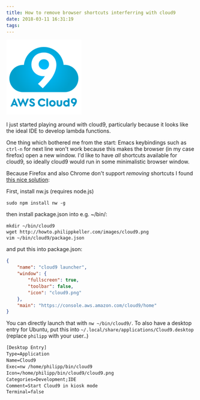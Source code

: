 ```yaml
---
title: How to remove browser shortcuts interferring with cloud9
date: 2018-03-11 16:31:19
tags:
---
```


![cloud9](/images/cloud9.png)

I just started playing around with cloud9, particularly because it looks like the ideal IDE to develop lambda functions.

One thing which bothered me from the start: Emacs keybindings such as `ctrl-n` for next line won't work because this makes the browser (in my case firefox) open a new window. I'd like to have *all* shortcuts available for cloud9, so ideally cloud9 would run in some minimalistic browser window.

Because Firefox and also Chrome don't support *removing* shortcuts I found [this nice solution](https://stackoverflow.com/a/25995884/119861):

<!-- more -->

First, install nw.js (requires node.js)

```
sudo npm install nw -g
```

then install package.json into e.g. ~/bin/:

```
mkdir ~/bin/cloud9
wget http://howto.philippkeller.com/images/cloud9.png
vim ~/bin/cloud9/package.json
```

and put this into package.json:

```json
{
    "name": "cloud9 launcher",
    "window": {
        "fullscreen": true,
        "toolbar": false,
        "icon": "cloud9.png"
    },
    "main": "https://console.aws.amazon.com/cloud9/home"
}
```

You can directly launch that with `nw ~/bin/cloud9/`. To also have a desktop entry for Ubuntu, put this into `~/.local/share/applications/Cloud9.desktop` (replace `philipp` with your user..)

```txt
[Desktop Entry]
Type=Application
Name=Cloud9
Exec=nw /home/philipp/bin/cloud9
Icon=/home/philipp/bin/cloud9/cloud9.png
Categories=Development;IDE
Comment=Start Cloud9 in kiosk mode
Terminal=false
```